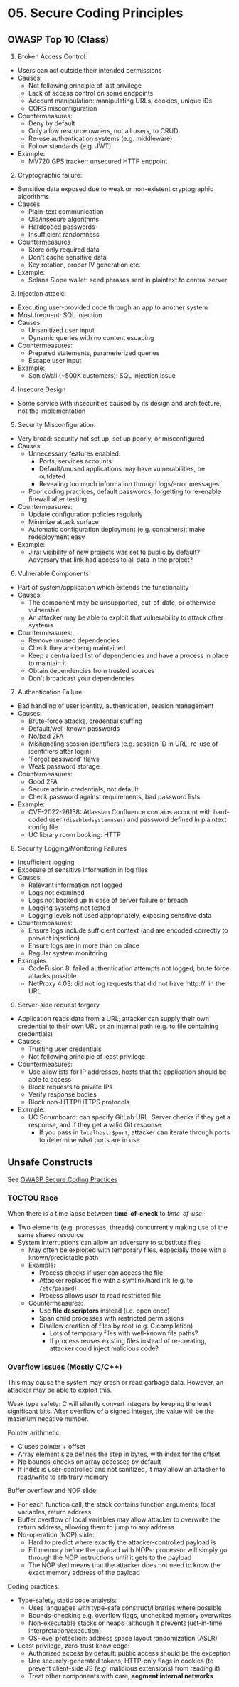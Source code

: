 # 05. Secure Coding Principles

## OWASP Top 10 (Class)

01. Broken Access Control:

- Users can act outside their intended permissions
- Causes:
  - Not following principle of last privilege
  - Lack of access control on some endpoints
  - Account manipulation: manipulating URLs, cookies, unique IDs
  - CORS misconfiguration
- Countermeasures:
  - Deny by default
  - Only allow resource owners, not all users, to CRUD
  - Re-use authentication systems (e.g. middleware)
  - Follow standards (e.g. JWT)
- Example:
  - MV720 GPS tracker: unsecured HTTP endpoint

02. Cryptographic failure:

- Sensitive data exposed due to weak or non-existent cryptographic algorithms
- Causes
  - Plain-text communication
  - Old/insecure algorithms
  - Hardcoded passwords
  - Insufficient randomness
- Countermeasures
  - Store only required data
  - Don't cache sensitive data
  - Key rotation, proper IV generation etc.
- Example:
  - Solana Slope wallet: seed phrases sent in plaintext to central server

03. Injection attack:

- Executing user-provided code through an app to another system
- Most frequent: SQL Injection
- Causes:
  - Unsanitized user input
  - Dynamic queries with no content escaping
- Countermeasures:
  - Prepared statements, parameterized queries
  - Escape user input
- Example:
  - SonicWall (~500K customers): SQL injection issue

04. Insecure Design

- Some service with insecurities caused by its design and architecture, not the implementation

05. Security Misconfiguration:

- Very broad: security not set up, set up poorly, or misconfigured
- Causes:
  - Unnecessary features enabled:
    - Ports, services accounts
    - Default/unused applications may have vulnerabilities, be outdated
    - Revealing too much information through logs/error messages
  - Poor coding practices, default passwords, forgetting to re-enable firewall after testing
- Countermeasures:
  - Update configuration policies regularly
  - Minimize attack surface
  - Automatic configuration deployment (e.g. containers): make redeployment easy
- Example:
  - Jira: visibility of new projects was set to public by default? Adversary that link had access to all data in the project?

06. Vulnerable Components

- Part of system/application which extends the functionality
- Causes:
  - The component may be unsupported, out-of-date, or otherwise vulnerable
  - An attacker may be able to exploit that vulnerability to attack other systems
- Countermeasures:
  - Remove unused dependencies
  - Check they are being maintained
  - Keep a centralized list of dependencies and have a process in place to maintain it
  - Obtain dependencies from trusted sources
  - Don't broadcast your dependencies

07. Authentication Failure

- Bad handling of user identity, authentication, session management
- Causes:
  - Brute-force attacks, credential stuffing
  - Default/well-known passwords
  - No/bad 2FA
  - Mishandling session identifiers (e.g. session ID in URL, re-use of identifiers after login)
  - 'Forgot password' flaws
  - Weak password storage
- Countermeasures:
  - Good 2FA
  - Secure admin credentials, not default
  - Check password against requirements, bad password lists
- Example:
  - CVE-2022-26138: Atlassian Confluence contains account with hard-coded user (`disabledsystemuser`) and password defined in plaintext config file
  - UC library room booking: HTTP

08. Security Logging/Monitoring Failures

- Insufficient logging
- Exposure of sensitive information in log files
- Causes:
  - Relevant information not logged
  - Logs not examined
  - Logs not backed up in case of server failure or breach
  - Logging systems not tested
  - Logging levels not used appropriately, exposing sensitive data
- Countermeasures:
  - Ensure logs include sufficient context (and are encoded correctly to prevent injection)
  - Ensure logs are in more than on place
  - Regular system monitoring
- Examples
  - CodeFusion 8: failed authentication attempts not logged; brute force attacks possible
  - NetProxy 4.03: did not log requests that did not have 'http://' in the URL

09. Server-side request forgery

- Application reads data from a URL; attacker can supply their own credential to their own URL or an internal path (e.g. to file containing credentials)
- Causes:
  - Trusting user credentials
  - Not following principle of least privilege
- Countermeasures:
  - Use allowlists for IP addresses, hosts that the application should be able to access
  - Block requests to private IPs
  - Verify response bodies
  - Block non-HTTP/HTTPS protocols
- Example:
  - UC Scrumboard: can specify GitLab URL. Server checks if they get a response, and if they get a valid Git response
    - If you pass in `localhost:$port`, attacker can iterate through ports to determine what ports are in use

## Unsafe Constructs

See [OWASP Secure Coding Practices](https://owasp.org/www-project-secure-coding-practices-quick-reference-guide/migrated_content)

### TOCTOU Race

When there is a time lapse between **time-of-check** to *time-of-use*:

- Two elements (e.g. processes, threads) concurrently making use of the same shared resource
- System interruptions can allow an adversary to substitute files
  - May often be exploited with temporary files, especially those with a known/predictable path
  - Example:
    - Process checks if user can access the file
    - Attacker replaces file with a symlink/hardlink (e.g. to `/etc/passwd`)
    - Process allows user to read restricted file
  - Countermeasures:
    - Use **file descriptors** instead (i.e. open once)
    - Span child processes with restricted permissions
    - Disallow creation of files by root (e.g. C compilation)
      - Lots of temporary files with well-known file paths?
      - If process reuses existing files instead of re-creating, attacker could inject malicious code?

### Overflow Issues (Mostly C/C++)

This may cause the system may crash or read garbage data. However, an attacker may be able to exploit this.

Weak type safety: C will silently convert integers by keeping the least significant bits. After overflow of a signed integer, the value will be the maximum negative number.

Pointer arithmetic:

- C uses pointer + offset
- Array element size defines the step in bytes, with index for the offset
- No bounds-checks on array accesses by default
- If index is user-controlled and not sanitized, it may allow an attacker to read/write to arbitrary memory

Buffer overflow and NOP slide:

- For each function call, the stack contains function arguments, local variables, return address
- Buffer overflow of local variables may allow attacker to overwrite the return address, allowing them to jump to any address
- No-operation (NOP) slide:
  - Hard to predict where exactly the attacker-controlled payload is
  - Fill memory before the payload with NOPs: processor will simply go through the NOP instructions until it gets to the payload
  - The NOP sled means that the attacker does not need to know the exact memory address of the payload

Coding practices:

- Type-safety, static code analysis:
  - Uses languages with type-safe construct/libraries where possible
  - Bounds-checking e.g. overflow flags, unchecked memory overwrites
  - Non-executable stacks or heaps (although it prevents just-in-time interpretation/execution)
  - OS-level protection: address space layout randomization (ASLR)
- Least privilege, zero-trust knowledge:
  - Authorized access by default: public access should be the exception
  - Use securely-generated tokens, HTTP-only flags in cookies (to prevent client-side JS (e.g. malicious extensions) from reading it)
  - Treat other components with care, **segment internal networks**

